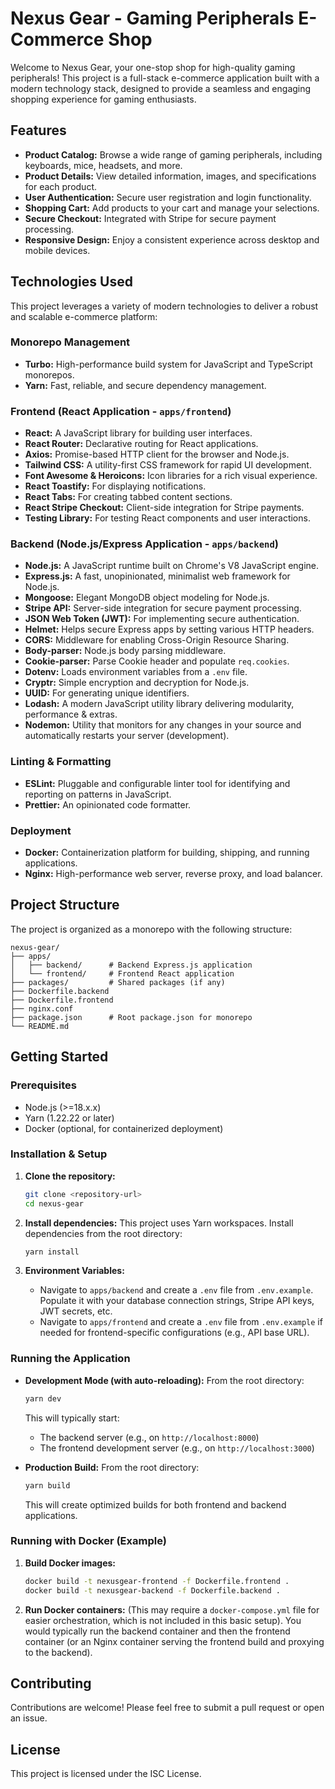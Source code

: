 # Nexus Gear - Gaming Peripherals E-Commerce Shop

Welcome to Nexus Gear, your one-stop shop for high-quality gaming peripherals! This project is a full-stack e-commerce application built with a modern technology stack, designed to provide a seamless and engaging shopping experience for gaming enthusiasts.

## Features

*   **Product Catalog:** Browse a wide range of gaming peripherals, including keyboards, mice, headsets, and more.
*   **Product Details:** View detailed information, images, and specifications for each product.
*   **User Authentication:** Secure user registration and login functionality.
*   **Shopping Cart:** Add products to your cart and manage your selections.
*   **Secure Checkout:** Integrated with Stripe for secure payment processing.
*   **Responsive Design:** Enjoy a consistent experience across desktop and mobile devices.

## Technologies Used

This project leverages a variety of modern technologies to deliver a robust and scalable e-commerce platform:

### Monorepo Management
*   **Turbo:** High-performance build system for JavaScript and TypeScript monorepos.
*   **Yarn:** Fast, reliable, and secure dependency management.

### Frontend (React Application - `apps/frontend`)
*   **React:** A JavaScript library for building user interfaces.
*   **React Router:** Declarative routing for React applications.
*   **Axios:** Promise-based HTTP client for the browser and Node.js.
*   **Tailwind CSS:** A utility-first CSS framework for rapid UI development.
*   **Font Awesome & Heroicons:** Icon libraries for a rich visual experience.
*   **React Toastify:** For displaying notifications.
*   **React Tabs:** For creating tabbed content sections.
*   **React Stripe Checkout:** Client-side integration for Stripe payments.
*   **Testing Library:** For testing React components and user interactions.

### Backend (Node.js/Express Application - `apps/backend`)
*   **Node.js:** A JavaScript runtime built on Chrome's V8 JavaScript engine.
*   **Express.js:** A fast, unopinionated, minimalist web framework for Node.js.
*   **Mongoose:** Elegant MongoDB object modeling for Node.js.
*   **Stripe API:** Server-side integration for secure payment processing.
*   **JSON Web Token (JWT):** For implementing secure authentication.
*   **Helmet:** Helps secure Express apps by setting various HTTP headers.
*   **CORS:** Middleware for enabling Cross-Origin Resource Sharing.
*   **Body-parser:** Node.js body parsing middleware.
*   **Cookie-parser:** Parse Cookie header and populate `req.cookies`.
*   **Dotenv:** Loads environment variables from a `.env` file.
*   **Cryptr:** Simple encryption and decryption for Node.js.
*   **UUID:** For generating unique identifiers.
*   **Lodash:** A modern JavaScript utility library delivering modularity, performance & extras.
*   **Nodemon:** Utility that monitors for any changes in your source and automatically restarts your server (development).

### Linting & Formatting
*   **ESLint:** Pluggable and configurable linter tool for identifying and reporting on patterns in JavaScript.
*   **Prettier:** An opinionated code formatter.

### Deployment
*   **Docker:** Containerization platform for building, shipping, and running applications.
*   **Nginx:** High-performance web server, reverse proxy, and load balancer.

## Project Structure

The project is organized as a monorepo with the following structure:

```
nexus-gear/
├── apps/
│   ├── backend/      # Backend Express.js application
│   └── frontend/     # Frontend React application
├── packages/         # Shared packages (if any)
├── Dockerfile.backend
├── Dockerfile.frontend
├── nginx.conf
├── package.json      # Root package.json for monorepo
└── README.md
```

## Getting Started

### Prerequisites

*   Node.js (>=18.x.x)
*   Yarn (1.22.22 or later)
*   Docker (optional, for containerized deployment)

### Installation & Setup

1.  **Clone the repository:**
    ```bash
    git clone <repository-url>
    cd nexus-gear
    ```

2.  **Install dependencies:**
    This project uses Yarn workspaces. Install dependencies from the root directory:
    ```bash
    yarn install
    ```

3.  **Environment Variables:**
    *   Navigate to `apps/backend` and create a `.env` file from `.env.example`. Populate it with your database connection strings, Stripe API keys, JWT secrets, etc.
    *   Navigate to `apps/frontend` and create a `.env` file from `.env.example` if needed for frontend-specific configurations (e.g., API base URL).

### Running the Application

*   **Development Mode (with auto-reloading):**
    From the root directory:
    ```bash
    yarn dev
    ```
    This will typically start:
    *   The backend server (e.g., on `http://localhost:8000`)
    *   The frontend development server (e.g., on `http://localhost:3000`)

*   **Production Build:**
    From the root directory:
    ```bash
    yarn build
    ```
    This will create optimized builds for both frontend and backend applications.

### Running with Docker (Example)

1.  **Build Docker images:**
    ```bash
    docker build -t nexusgear-frontend -f Dockerfile.frontend .
    docker build -t nexusgear-backend -f Dockerfile.backend .
    ```

2.  **Run Docker containers:**
    (This may require a `docker-compose.yml` file for easier orchestration, which is not included in this basic setup). You would typically run the backend container and then the frontend container (or an Nginx container serving the frontend build and proxying to the backend).

## Contributing

Contributions are welcome! Please feel free to submit a pull request or open an issue.

## License

This project is licensed under the ISC License.
